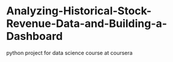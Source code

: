 # Analyzing-Historical-Stock-Revenue-Data-and-Building-a-Dashboard
python project for data science course at coursera
